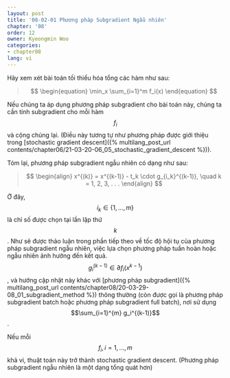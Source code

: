 ```yaml
---
layout: post
title: '08-02-01 Phương pháp Subgradient Ngẫu nhiên'
chapter: '08'
order: 12
owner: Kyeongmin Woo
categories:
- chapter08
lang: vi
---
```


Hãy xem xét bài toán tối thiểu hóa tổng các hàm như sau:

>$$
\begin{equation}
\min_x \sum_{i=1}^m f_i(x)
\end{equation}
$$

Nếu chúng ta áp dụng phương pháp subgradient cho bài toán này, chúng ta cần tính subgradient cho mỗi hàm $$f_i$$ và cộng chúng lại. (Điều này tương tự như phương pháp được giới thiệu trong [stochastic gradient descent]({% multilang_post_url contents/chapter06/21-03-20-06_05_stochastic_gradient_descent %})).

Tóm lại, phương pháp subgradient ngẫu nhiên có dạng như sau:

>$$
\begin{align}
x^{(k)} = x^{(k-1)} - t_k \cdot g_{i_k}^{(k-1)}, \quad k = 1, 2, 3, . . . 
\end{align}
$$

Ở đây, $$i_k \in \{1,...,m\}$$ là chỉ số được chọn tại lần lặp thứ $$k$$. Như sẽ được thảo luận trong phần tiếp theo về tốc độ hội tụ của phương pháp subgradient ngẫu nhiên, việc lựa chọn phương pháp tuần hoàn hoặc ngẫu nhiên ảnh hưởng đến kết quả. $$g_{i}^{(k-1)} \in \partial f_{i}(x^{k-1})$$, và hướng cập nhật này khác với [phương pháp subgradient]({% multilang_post_url contents/chapter08/20-03-29-08_01_subgradient_method %}) thông thường (còn được gọi là phương pháp subgradient batch hoặc phương pháp subgradient full batch), nơi sử dụng $$\sum_{i=1}^{m} g_i^{(k-1)}$$.

Nếu mỗi $$f_i, i = 1,...,m$$ khả vi, thuật toán này trở thành stochastic gradient descent. (Phương pháp subgradient ngẫu nhiên là một dạng tổng quát hơn)